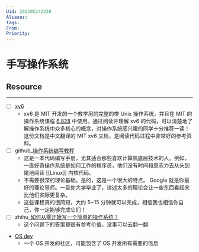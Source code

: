 ```yaml
---
Uid: 202305242228
Aliases: 
tags: 
From: 
Priority: 
---
```

# 手写操作系统

## Resource
---
- [ ] [xv6](https://github.com/ranxian/xv6-chinese) 
	- xv6 是 MIT 开发的一个教学用的完整的类 Unix 操作系统，并且在 MIT 的操作系统课程 [6.828](http://pdos.csail.mit.edu/6.828/2012/xv6.html) 中使用。通过阅读并理解 xv6 的代码，可以清楚地了解操作系统中众多核心的概念，对操作系统感兴趣的同学十分推荐一读！这份文档是中文翻译的 MIT xv6 文档，是阅读代码过程中非常好的参考资料。
- [ ] github_[操作系统编写教程](https://github.com/ruiers/os-tutorial-cn)
	- 这是一本代码编写手册，尤其适合那些喜欢计算机底层技术的人。例如，一直好奇操作系统是如何工作的程序员，他们没有时间和意志力去从头到尾地阅读 [[Linux]] 内核代码。
	- 不需要很深的理论基础。是的，这是一个很大的特点。 Google 就是你最好的理论导师。一旦你大学毕业了，讲述太多的理论会让一些东西看起来比他们实际更复杂。
	- 这些课程真的很简短，大约 5~15 分钟就可以完成，相信我也相信你自己，你一定能够完成它们！
- [ ] zhihu_[如何从零开始写一个简单的操作系统？](https://www.zhihu.com/question/25628124)
	- 这个问题下的答案都很有参考价值，没事可以去翻一翻
- [OS dev](https://wiki.osdev.org/Main_Page)
	- 一个 OS 开发的社区，可能包含了 OS 开发所有需要的信息